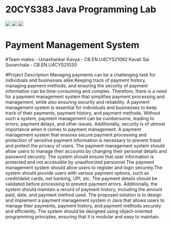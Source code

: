 # 20CYS383 Java Programming Lab
![](https://img.shields.io/badge/Batch-21CYS-lightgreen) ![](https://img.shields.io/badge/UG-blue) ![](https://img.shields.io/badge/Subject-JPL-blue)

#  Payment Management System

#Team mates - Umashankar Kavya - CB.EN.U4CYS21082
              Kavali Sai Suvarchala - CB.EN.U4CYS21030



#Project Description
Managing payments can be a challenging task for individuals and businesses alike.Keeping track of payment history, managing payment methods, and ensuring the security
of payment information can be time-consuming and complex. Therefore, there is a need for a payment management system that simplifies payment processing and management, while also ensuring security and reliability. A payment management system is essential for individuals and businesses to keep track of their payments, payment history, and payment methods. Without such a system, payment management can be cumbersome, leading to errors, payment delays, and other issues. Additionally, security is of utmost importance when it comes to payment management. A payment management system that ensures secure payment processing and protection of sensitive payment information is necessary to prevent fraud and protect the privacy of users. The payment management system should allow users to manage their accounts by changing their personal details and password securely. The system should ensure that user information is protected and not accessible by unauthorized personnel.The payment management system should allow users to register and login securely.The system should provide users with various payment options, such as credit/debit cards, net banking, UPI, etc. The payment details should be validated before processing to prevent payment errors. Additionally, the system should maintain a record of payment history, including the amount paid, date, and payment method used. The proposed solution is to design and implement a payment management system in Java that allows users to manage their payments, payment history, and payment methods securely and efficiently. The system should be designed using object-oriented programming principles, ensuring that it is modular and easy to maintain.
